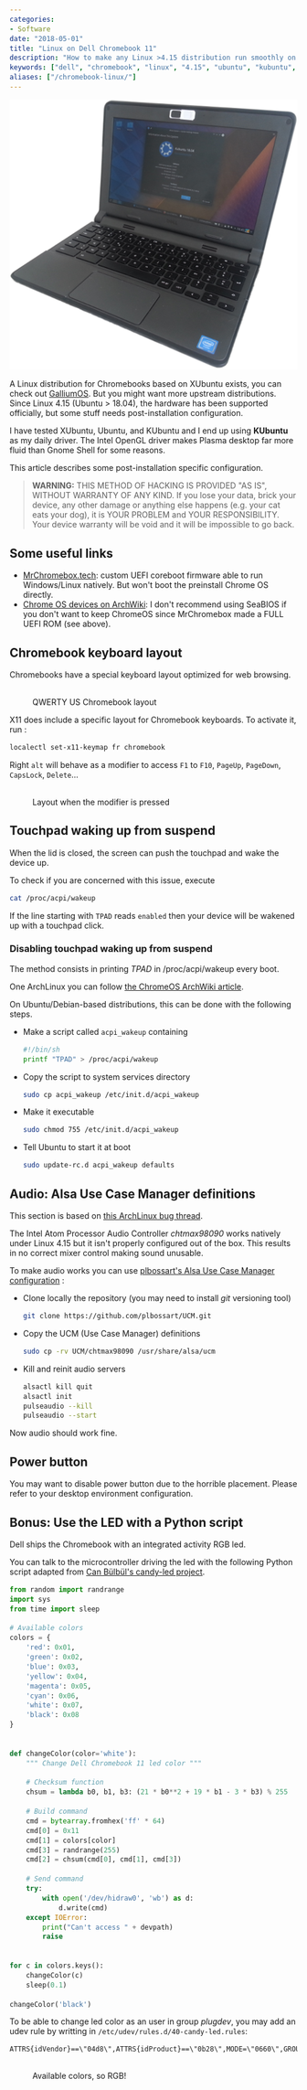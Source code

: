 ```yaml
---
categories:
- Software
date: "2018-05-01"
title: "Linux on Dell Chromebook 11"
description: "How to make any Linux >4.15 distribution run smoothly on Dell Chromebook 11 2015 (3120, Candy)"
keywords: ["dell", "chromebook", "linux", "4.15", "ubuntu", "kubuntu", "galliumos", "chtmax98090"]
aliases: ["/chromebook-linux/"]
---
```


![Dell Chromebook 11 running KUbuntu](/assets/images/chromebook-linux/chromebook-kubuntu.png)

A Linux distribution for Chromebooks based on XUbuntu exists, you can check out [GalliumOS](https://galliumos.org/). But you might want more upstream distributions.
Since Linux 4.15 (Ubuntu > 18.04), the hardware has been supported officially, but some stuff needs post-installation configuration.

I have tested XUbuntu, Ubuntu, and KUbuntu and I end up using **KUbuntu** as my daily driver. The Intel OpenGL driver makes Plasma desktop far more fluid than Gnome Shell for some reasons.

This article describes some post-installation specific configuration.

> **WARNING:**
> THIS METHOD OF HACKING IS PROVIDED "AS IS", WITHOUT WARRANTY OF ANY KIND. If you lose your data, brick your device, any other damage or anything else happens (e.g. your cat eats your dog), it is YOUR PROBLEM and YOUR RESPONSIBILITY. Your device warranty will be void and it will be impossible to go back.

## Some useful links

* [MrChromebox.tech](https://mrchromebox.tech/#fwscript): custom UEFI coreboot firmware able to run Windows/Linux natively. But won't boot the preinstall Chrome OS directly.
* [Chrome OS devices on ArchWiki](https://wiki.archlinux.org/index.php/Chrome_OS_devices): I don't recommend using SeaBIOS if you don't want to keep ChromeOS since MrChromebox made a FULL UEFI ROM (see above).

## Chromebook keyboard layout

Chromebooks have a special keyboard layout optimized for web browsing.

<figure>
  <img src="{{site.url}}/assets/images/chromebook-linux/keyboard.png" alt=""/>
  <figcaption>QWERTY US Chromebook layout</figcaption>
</figure>

X11 does include a specific layout for Chromebook keyboards. To activate it, run :
```bash
localectl set-x11-keymap fr chromebook
```

Right `alt` will behave as a modifier to access `F1` to `F10`, `PageUp`, `PageDown`, `CapsLock`, `Delete`...

<figure>
  <img src="{{site.url}}/assets/images/chromebook-linux/keyboard-modifier.png" alt=""/>
  <figcaption>Layout when the modifier is pressed</figcaption>
</figure>

## Touchpad waking up from suspend

When the lid is closed, the screen can push the touchpad and wake the device up.

To check if you are concerned with this issue, execute

```bash
cat /proc/acpi/wakeup
```

If the line starting with `TPAD` reads `enabled` then your device will be wakened up with a touchpad click.

### Disabling touchpad waking up from suspend

The method consists in printing *TPAD* in /proc/acpi/wakeup every boot. 

One ArchLinux you can follow [the ChromeOS ArchWiki article](https://wiki.archlinux.org/index.php/Chrome_OS_devices#Fixing_suspend).

On Ubuntu/Debian-based distributions, this can be done with the following steps.

* Make a script called `acpi_wakeup` containing
  ```bash
  #!/bin/sh
  printf "TPAD" > /proc/acpi/wakeup
  ```
* Copy the script to system services directory
  ```bash
  sudo cp acpi_wakeup /etc/init.d/acpi_wakeup
  ```
* Make it executable
  ```bash
  sudo chmod 755 /etc/init.d/acpi_wakeup
  ```
* Tell Ubuntu to start it at boot
  ```bash
  sudo update-rc.d acpi_wakeup defaults
  ```

## Audio: Alsa Use Case Manager definitions

This section is based on [this ArchLinux bug thread](https://bugs.archlinux.org/task/48936).

The Intel Atom Processor Audio Controller *chtmax98090* works natively under Linux 4.15 but it isn't properly configured out of the box. This results in no correct mixer control making sound unusable.

To make audio works you can use [plbossart's Alsa Use Case Manager configuration](https://github.com/plbossart/UCM) :

* Clone locally the repository (you may need to install *git* versioning tool)
  ```bash
  git clone https://github.com/plbossart/UCM.git
  ```
* Copy the UCM (Use Case Manager) definitions
  ```bash
  sudo cp -rv UCM/chtmax98090 /usr/share/alsa/ucm
  ```
* Kill and reinit audio servers
  ```bash
  alsactl kill quit
  alsactl init
  pulseaudio --kill
  pulseaudio --start
  ```

Now audio should work fine.

## Power button

You may want to disable power button due to the horrible placement. Please refer to your desktop environment configuration.

## Bonus: Use the LED with a Python script

Dell ships the Chromebook with an integrated activity RGB led.

You can talk to the microcontroller driving the led with the following Python script adapted from [Can Bülbül's candy-led project](https://github.com/hgeg/candy-led).


```python
from random import randrange
import sys
from time import sleep

# Available colors
colors = {
    'red': 0x01,
    'green': 0x02,
    'blue': 0x03,
    'yellow': 0x04,
    'magenta': 0x05,
    'cyan': 0x06,
    'white': 0x07,
    'black': 0x08
}


def changeColor(color='white'):
    """ Change Dell Chromebook 11 led color """

    # Checksum function
    chsum = lambda b0, b1, b3: (21 * b0**2 + 19 * b1 - 3 * b3) % 255

    # Build command
    cmd = bytearray.fromhex('ff' * 64)
    cmd[0] = 0x11
    cmd[1] = colors[color]
    cmd[3] = randrange(255)
    cmd[2] = chsum(cmd[0], cmd[1], cmd[3])

    # Send command
    try:
        with open('/dev/hidraw0', 'wb') as d:
            d.write(cmd)
    except IOError:
        print("Can't access " + devpath)
        raise


for c in colors.keys():
    changeColor(c)
    sleep(0.1)

changeColor('black')
```

To be able to change led color as an user in group *plugdev*, you may add an udev rule by writting in `/etc/udev/rules.d/40-candy-led.rules`:
```
ATTRS{idVendor}==\"04d8\",ATTRS{idProduct}==\"0b28\",MODE=\"0660\",GROUP=\"plugdev\"
```

<figure>
  <img src="{{site.url}}/assets/images/chromebook-linux/rgb.png" alt="" style="max-width:220px" />
  <figcaption>Available colors, so RGB!</figcaption>
</figure>

